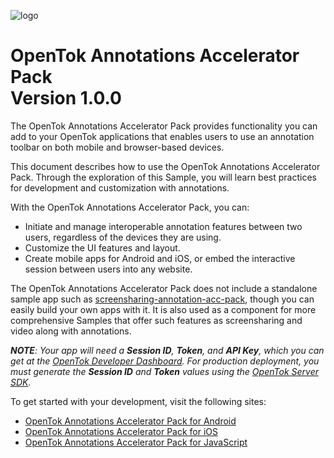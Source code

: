 ![logo](./tokbox-logo.png)

# OpenTok Annotations Accelerator Pack<br/>Version 1.0.0

The OpenTok Annotations Accelerator Pack provides functionality you can add to your OpenTok applications that enables users to use an annotation toolbar on both mobile and browser-based devices.

This document describes how to use the OpenTok Annotations Accelerator Pack. Through the exploration of this Sample, you will learn best practices for development and customization with annotations.

With the OpenTok Annotations Accelerator Pack, you can:

- Initiate and manage interoperable annotation features between two users, regardless of the devices they are using.
- Customize the UI features and layout.
- Create mobile apps for Android and iOS, or embed the interactive session between users into any website.

The OpenTok Annotations Accelerator Pack does not include a standalone sample app such as [screensharing-annotation-acc-pack](https://github.com/opentok/screensharing-annotation-acc-pack), though you can easily build your own apps with it. It is also used as a component for more comprehensive Samples that offer such features as screensharing and video along with annotations.

_**NOTE**: Your app will need a **Session ID**, **Token**, and **API Key**, which you can get at the [OpenTok Developer Dashboard](https://dashboard.tokbox.com/). For production deployment, you must generate the **Session ID** and **Token** values using the [OpenTok Server SDK](https://tokbox.com/developer/sdks/server/)._


To get started with your development, visit the following sites:

- [OpenTok Annotations Accelerator Pack for Android](./android)
- [OpenTok Annotations Accelerator Pack for iOS](./ios)
- [OpenTok Annotations Accelerator Pack for JavaScript](./js)
